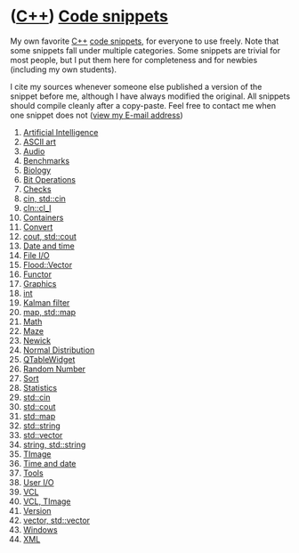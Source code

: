 # ([C++](Cpp.md)) [Code snippets](CppCodeSnippets.md)

My own favorite [C++](Cpp.md) [code snippets](CppCodeSnippets.md), for
everyone to use freely. Note that some snippets fall under multiple
categories. Some snippets are trivial for most people, but I put them
here for completeness and for newbies (including my own students).

I cite my sources whenever someone else published a version of the
snippet before me, although I have always modified the original. All
snippets should compile cleanly after a copy-paste. Feel free to contact
me when one snippet does not ([view my E-mail address](Email.png))

1.  [Artificial Intelligence](CppArtificialIntelligence.md)
2.  [ASCII art](CppAsciiArt.md)
3.  [Audio](CppAudio.md)
4.  [Benchmarks](CppBenchmark.md)
5.  [Biology](CppBiology.md)
6.  [Bit Operations](CppBitOperation.md)
7.  [Checks](CppCheck.md)
8.  [cin, std::cin](CppStdCin.md)
9.  [cln::cl\_I](CppCl_I.md)
10. [Containers](CppContainer.md)
11. [Convert](CppConvert.md)
12. [cout, std::cout](CppStdCout.md)
13. [Date and time](CppTime.md)
14. [File I/O](CppFileIo.md)
15. [Flood::Vector](CppFloodVector.md)
16. [Functor](CppFunctor.md)
17. [Graphics](CppGraphics.md)
18. [int](CppInt.md)
19. [Kalman filter](CppKalmanFilter.md)
20. [map, std::map](CppStdMap.md)
21. [Math](CppMath.md)
22. [Maze](CppMaze.md)
23. [Newick](CppNewick.md)
24. [Normal Distribution](CppNormalDistribution.md)
25. [QTableWidget](CppQTableWidget.md)
26. [Random Number](CppStdRand.mdomNumber.md)
27. [Sort](CppStdSort.md)
28. [Statistics](CppStatistics.md)
29. [std::cin](CppStdCin.md)
30. [std::cout](CppStdCout.md)
31. [std::map](CppStdMap.md)
32. [std::string](CppStdString.md)
33. [std::vector](CppStdVector.md)
34. [string, std::string](CppStdString.md)
35. [TImage](CppTImage.md)
36. [Time and date](CppTime.md)
37. [Tools](https://github.com/richelbilderbeek/tools)
38. [User I/O](CppUserIo.md)
39. [VCL](CppVcl.md)
40. [VCL, TImage](CppTImage.md)
41. [Version](CppVersion.md)
42. [vector, std::vector](CppStdVector.md)
43. [Windows](CppWindows.md)
44. [XML](CppXml.md)
